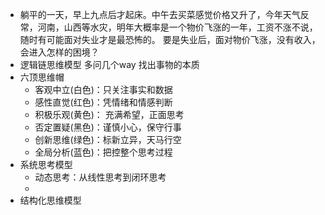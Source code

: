 - 躺平的一天，早上九点后才起床。中午去买菜感觉价格又升了，今年天气反常，河南，山西等水灾，明年大概率是一个物价飞涨的一年，工资不涨不说，随时有可能面对失业才是最恐怖的。
  要是失业后，面对物价飞涨，没有收入，会进入怎样的困境？
- 逻辑链思维模型 多问几个way 找出事物的本质
- 六顶思维帽
	- 客观中立(白色)：只关注事实和数据
	- 感性直觉(红色)：凭情绪和情感判断
	- 积极乐观(黄色)： 充满希望，正面思考
	- 否定置疑(黑色)：谨慎小心，保守行事
	- 创新思维(绿色)：标新立异，天马行空
	- 全局分析(蓝色)：把控整个思考过程
- 系统思考模型
	- 动态思考：从线性思考到闭环思考
	-
- 结构化思维模型